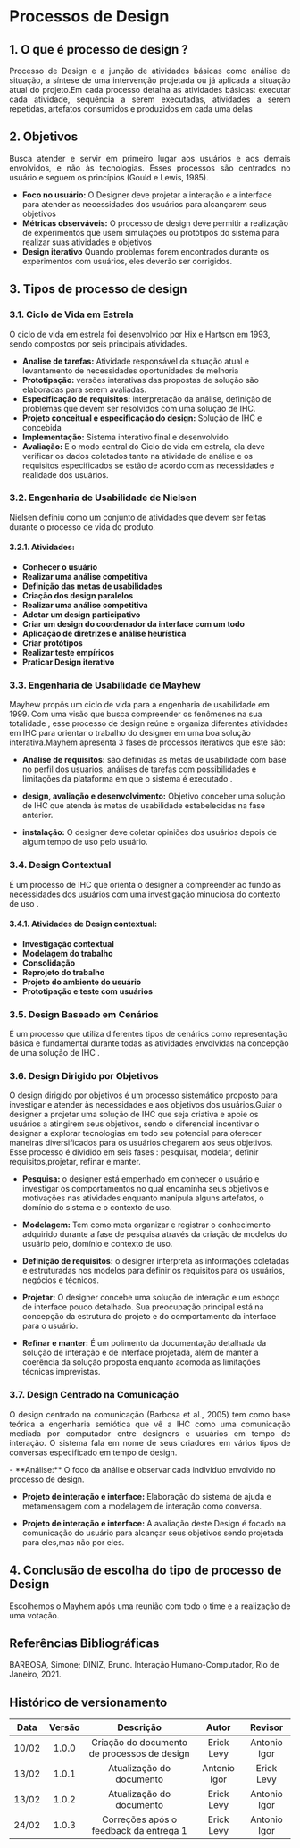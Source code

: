 # Processos de Design
 
## 1. O que é processo de design ?
 
<p align="justify">
Processo de Design e a junção de atividades básicas como análise de situação, a síntese de uma intervenção projetada ou já aplicada a situação atual do projeto.Em cada processo detalha as atividades básicas: executar cada atividade, sequência a serem executadas, atividades a serem repetidas, artefatos consumidos e produzidos em cada uma delas
</p>

## 2. Objetivos
 
<p align="justify">
Busca atender e servir em primeiro lugar aos usuários e aos demais envolvidos, e não às tecnologias. Esses processos são centrados no usuário e seguem os princípios (Gould e Lewis, 1985).
</p>

- **Foco no usuário:** O Designer deve projetar a interação e a interface para atender as necessidades dos usuários para alcançarem seus objetivos
- **Métricas observáveis:** O processo de design deve permitir a realização de experimentos que usem simulações ou protótipos do sistema para realizar suas atividades e objetivos
- **Design iterativo**  Quando problemas forem encontrados durante os experimentos com usuários, eles deverão ser corrigidos.
 
## 3. Tipos de processo de design
 
### 3.1. Ciclo de Vida em Estrela

O ciclo de vida em estrela foi desenvolvido por Hix e Hartson em 1993, sendo compostos por seis principais atividades.

- **Analise de tarefas:** Atividade responsável da situação atual e levantamento de necessidades oportunidades de melhoria
-  **Prototipação:** versões interativas das propostas de solução são elaboradas para serem avaliadas.
- **Especificação de requisitos:**  interpretação da análise, definição de problemas que devem ser resolvidos com uma solução de IHC.
- **Projeto conceitual e especificação do design:** Solução de IHC e concebida
- **Implementação:** Sistema interativo final e desenvolvido
- **Avaliação:** E o modo central do Ciclo de vida em estrela, ela deve verificar os dados coletados tanto na atividade de análise e os requisitos especificados se estão de acordo com as necessidades e realidade dos usuários. 

### 3.2. Engenharia de Usabilidade de Nielsen

Nielsen definiu como um conjunto de atividades que devem ser feitas durante o processo de vida do produto.
 
#### 3.2.1.  Atividades:
 
- **Conhecer o usuário**
- **Realizar uma análise competitiva**
- **Definição das metas de usabilidades**
- **Criação dos design paralelos**
- **Realizar uma análise competitiva**
- **Adotar um design participativo**
- **Criar um design do coordenador da interface com um todo**
- **Aplicação de diretrizes e análise heurística**
- **Criar protótipos**
- **Realizar teste empíricos**
- **Praticar Design iterativo**
 
 
 
### 3.3. Engenharia de Usabilidade de Mayhew
 
Mayhew  propôs um ciclo de vida para a engenharia de usabilidade em 1999. Com uma visão
que busca  compreender os fenômenos na sua totalidade , esse processo de design reúne e organiza diferentes atividades em IHC para orientar o trabalho do designer em  uma boa solução interativa.Mayhem apresenta 3 fases de processos iterativos que este são:

 
- **Análise de requisitos:**  são definidas as metas de usabilidade com base no perfil dos
usuários, análises de tarefas com possibilidades e limitações da plataforma em que o sistema é executado .
 
- **design, avaliação e desenvolvimento:**  Objetivo conceber uma solução de IHC que
atenda às metas de usabilidade estabelecidas na fase anterior.
- **instalação:** O designer deve coletar opiniões dos usuários depois de algum tempo de uso pelo usuário.
 
### 3.4. Design Contextual
É um processo  de IHC que orienta o designer a compreender ao fundo as necessidades dos usuários com uma investigação minuciosa do contexto de uso .
 
#### 3.4.1. Atividades de Design contextual:
- **Investigação contextual**
- **Modelagem do trabalho**
- **Consolidação**
- **Reprojeto do trabalho**
- **Projeto do ambiente do usuário**
- **Prototipação e teste com usuários**
 
### 3.5. Design Baseado em Cenários


É um processo que utiliza diferentes tipos de cenários como representação básica e fundamental durante todas as atividades envolvidas na concepção de uma solução de IHC .


### 3.6. Design Dirigido por Objetivos
 

O design dirigido por objetivos é um processo sistemático proposto para investigar e atender às
necessidades e aos objetivos dos usuários.Guiar o designer a projetar uma solução de IHC que seja criativa e apoie os usuários a atingirem seus objetivos, sendo o diferencial incentivar o designar a explorar tecnologias em todo seu potencial para oferecer maneiras diversificados para os usuários chegarem aos seus objetivos. Esse processo é dividido em seis fases : pesquisar, modelar, definir requisitos,projetar, refinar e manter.

 - **Pesquisa:**  o designer está empenhado em conhecer o usuário e investigar os comportamentos no qual encaminha seus objetivos e motivações nas atividades enquanto manipula alguns artefatos, o domínio do sistema e o contexto de uso.
 
- **Modelagem:**  Tem como  meta organizar e registrar o conhecimento adquirido durante a fase de pesquisa através da criação de modelos do usuário pelo, domínio e contexto de uso.
 
- **Definição de requisitos:** o designer interpreta as informações coletadas e estruturadas
nos modelos para definir os requisitos para os usuários, negócios e técnicos.
 
- **Projetar:** O designer concebe uma solução de interação e um esboço de interface pouco detalhado. Sua preocupação principal está na concepção da estrutura do projeto e do comportamento da interface para o usuário.
 
- **Refinar e manter:**  É um polimento da documentação detalhada da solução de interação e de interface projetada, além de manter a coerência da solução proposta enquanto acomoda as limitações técnicas imprevistas.
 
### 3.7. Design Centrado na Comunicação

<p align="justify">
O design centrado na comunicação (Barbosa et al., 2005) tem como base teórica a engenharia semiótica que vê a IHC como uma comunicação mediada por computador entre designers e usuários em tempo de interação. O sistema fala em nome de seus criadores em vários tipos de conversas especificado em tempo de design.
</p>
 - **Análise:**  O foco da análise e observar cada indivíduo envolvido no processo de design.
 
- **Projeto de interação e interface:**  Elaboração do sistema de ajuda e metamensagem com a modelagem de interação como conversa.
 
- **Projeto de interação e interface:**  A avaliação deste Design é focado na comunicação do usuário para alcançar seus objetivos sendo projetada para eles,mas não por eles.
 
 
## 4. Conclusão de escolha do tipo de processo de Design

<p align="justify">
Escolhemos o Mayhem após uma reunião com todo o time e a realização de uma votação.
</p>
 
## Referências Bibliográficas
 
BARBOSA, Simone; DINIZ, Bruno. Interação Humano-Computador, Rio de Janeiro, 2021.
 
## Histórico de versionamento
 
| Data  | Versão | Descrição | Autor | Revisor |
| :--:  | :----: | :-------: | :---: | :-----: |
| 10/02 | 1.0.0  | Criação do documento de processos de design | Erick Levy | Antonio Igor
| 13/02 | 1.0.1  | Atualização do documento | Antonio Igor | Erick Levy
| 13/02 | 1.0.2 | Atualização do documento | Erick Levy | Antonio Igor
| 24/02 | 1.0.3 | Correções após o feedback da entrega 1 | Erick Levy | Antonio Igor
